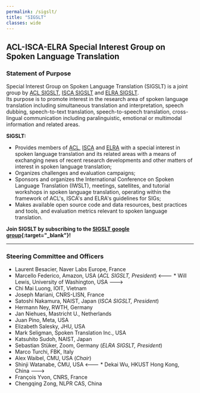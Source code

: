 ```yaml
---
permalink: /sigslt/
title: "SIGSLT"
classes: wide
---
```


## ACL-ISCA-ELRA Special Interest Group on Spoken Language Translation

### Statement of Purpose

Special Interest Group on Spoken Language Translation (SIGSLT) is a joint group by [ACL SIGSLT](https://www.aclweb.org/adminwiki/index.php?title=SIG_Compliance#SIGSLT:_SIG_on_Spoken_Language_Translation), [ISCA SIGSLT](https://www.isca-speech.org/iscaweb/index.php/sigs?layout=edit&id=298) and [ELRA SIGSLT](http://www.elra.info/en/sig/special-interest-group-spoken-language-translation/).  
Its purpose is to promote interest in the research area of spoken language translation including simultaneous translation and interpretation, speech dubbing, speech-to-text translation, speech-to-speech translation, cross-lingual communication including paralinguistic, emotional or multimodal information and related areas.

**SIGSLT:**
  - Provides members of [ACL](https://www.aclweb.org), [ISCA](https://www.isca-speech.org) and [ELRA](http://www.elra.info/en/) with a special interest in spoken language translation and its related areas with a means of exchanging news of recent research developments and other matters of interest in spoken language translation;
  - Organizes challenges and evaluation campaigns;
  - Sponsors and organizes the International Conference on Spoken Language Translation (IWSLT), meetings, satellites, and tutorial workshops in spoken language translation, operating within the framework of ACL's, ISCA's and ELRA's guidelines for SIGs;
  - Makes available open source code and data resources, best practices and tools, and evaluation metrics relevant to spoken language translation.

**Join SIGSLT by subscribing to the [SIGSLT google group](https://groups.google.com/g/sigslt){:target="_blank"}!**

<hr>

### Steering Committee and Officers

  * Laurent Besacier, Naver Labs Europe, France 
  * Marcello Federico, Amazon, USA (*ACL SIGSLT, President*) 
  <--- * Will Lewis, University of Washington, USA --->
  * Chi Mai Luong, IOIT, Vietnam
  * Joseph Mariani, CNRS-LISN, France 
  * Satoshi Nakamura, NAIST, Japan (*ISCA SIGSLT, President*)
  * Hermann Ney, RWTH, Germany
  * Jan Niehues, Mastricht U., Netherlands
  * Juan Pino, Meta, USA
  * Elizabeth Salesky, JHU, USA
  * Mark Seligman, Spoken Translation Inc., USA
  * Katsuhito Sudoh, NAIST, Japan
  * Sebastian Stüker, Zoom, Germany (*ELRA SIGSLT, President*)
  * Marco Turchi, FBK, Italy 
  * Alex Waibel, CMU, USA (*Chair*)
  * Shinji Watanabe, CMU, USA
<---  * Dekai Wu, HKUST Hong Kong, China --->
  * François Yvon, CNRS, France
  * Chengqing Zong, NLPR CAS, China

